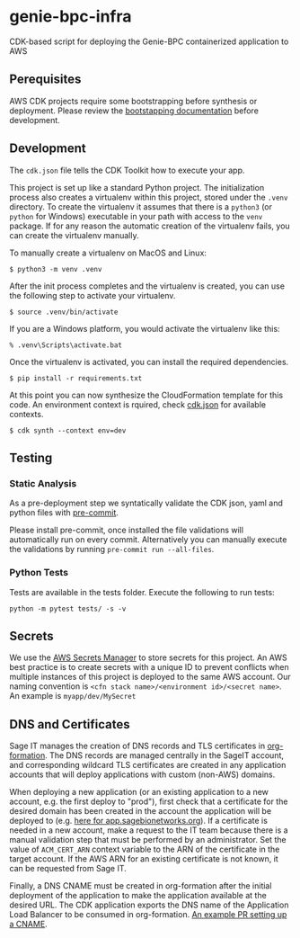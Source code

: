 # genie-bpc-infra

CDK-based script for deploying the Genie-BPC containerized application to AWS

## Perequisites

AWS CDK projects require some bootstrapping before synthesis or deployment.
Please review the [bootstapping documentation](https://docs.aws.amazon.com/cdk/v2/guide/getting_started.html#getting_started_bootstrap)
before development.

## Development

The `cdk.json` file tells the CDK Toolkit how to execute your app.

This project is set up like a standard Python project.  The initialization
process also creates a virtualenv within this project, stored under the `.venv`
directory.  To create the virtualenv it assumes that there is a `python3`
(or `python` for Windows) executable in your path with access to the `venv`
package. If for any reason the automatic creation of the virtualenv fails,
you can create the virtualenv manually.

To manually create a virtualenv on MacOS and Linux:

```
$ python3 -m venv .venv
```

After the init process completes and the virtualenv is created, you can use the following
step to activate your virtualenv.

```
$ source .venv/bin/activate
```

If you are a Windows platform, you would activate the virtualenv like this:

```
% .venv\Scripts\activate.bat
```

Once the virtualenv is activated, you can install the required dependencies.

```
$ pip install -r requirements.txt
```

At this point you can now synthesize the CloudFormation template for this code.
An environment context is rquired, check [cdk.json](cdk.json) for available contexts.

```
$ cdk synth --context env=dev
```

## Testing

### Static Analysis
As a pre-deployment step we syntatically validate the CDK json, yaml and
python files with [pre-commit](https://pre-commit.com).

Please install pre-commit, once installed the file validations will
automatically run on every commit.  Alternatively you can manually
execute the validations by running `pre-commit run --all-files`.

### Python Tests
Tests are available in the tests folder. Execute the following to run tests:

```
python -m pytest tests/ -s -v
```

## Secrets

We use the [AWS Secrets Manager](https://docs.aws.amazon.com/secretsmanager/latest/userguide/intro.html)
to store secrets for this project.  An AWS best practice is to create secrets
with a unique ID to prevent conflicts when multiple instances of this project
is deployed to the same AWS account.  Our naming convention is
`<cfn stack name>/<environment id>/<secret name>`.  An example is `myapp/dev/MySecret`

## DNS and Certificates

Sage IT manages the creation of DNS records and TLS certificates in [org-formation](https://github.com/Sage-Bionetworks-IT/organizations-infra/tree/master/org-formation).
The DNS records are managed centrally in the SageIT account, and corresponding
wildcard TLS certificates are created in any application accounts that will
deploy applications with custom (non-AWS) domains.

When deploying a new application (or an existing application to a new account,
e.g. the first deploy to "prod"), first check that a certificate for the
desired domain has been created in the account the application will be deployed
to (e.g. [here for app.sagebionetworks.org](https://github.com/Sage-Bionetworks-IT/organizations-infra/blob/master/org-formation/100-shared-dns/_tasks.yaml#L24-L27)).
If a certificate is needed in a new account, make a request to the IT team
because there is a manual validation step that must be performed by an
administrator. Set the value of `ACM_CERT_ARN` context variable to the ARN of
the certificate in the target account. If the AWS ARN for an existing
certificate is not known, it can be requested from Sage IT.

Finally, a DNS CNAME must be created in org-formation after the initial
deployment of the application to make the application available at the desired
URL. The CDK application exports the DNS name of the Application Load Balancer
to be consumed in org-formation. [An example PR setting up a CNAME](https://github.com/Sage-Bionetworks-IT/organizations-infra/pull/739).
